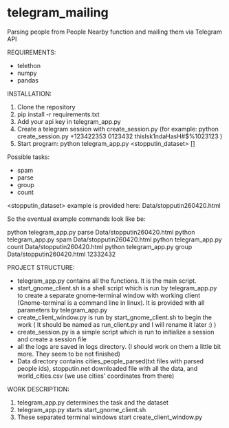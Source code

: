 # telegram_mailing
Parsing people from People Nearby function and mailing them via Telegram API

REQUIREMENTS:
  - telethon
  - numpy
  - pandas

INSTALLATION:
1. Clone the repository
2. pip install -r requirements.txt
3. Add your api key in telegram_app.py
4. Create a telegram session with create_session.py (for example: python create_session.py +123422353 0123432 thisIsk1ndaHasH#$%1023123 )
5. Start program:
python telegram_app.py <task> <stopputin_dataset> [<telegram group_id>]

  Possible tasks:
  - spam
  - parse
  - group
  - count

<stopputin_dataset> example is provided here: Data/stopputin260420.html

So the eventual example commands look like be:
  
  python telegram_app.py parse Data/stopputin260420.html
  python telegram_app.py spam Data/stopputin260420.html
  python telegram_app.py count Data/stopputin260420.html
  python telegram_app.py group Data/stopputin260420.html 12332432
  
PROJECT STRUCTURE:
  - telegram_app.py contains all the functions. It is the main script.
  - start_gnome_client.sh is a shell script which is run by telegram_app.py to create a separate gnome-terminal window with working client (Gnome-terminal is a command line in linux). It is provided with all parameters by telegram_app.py
  - create_client_window.py is run by start_gnome_client.sh to begin the work ( It should be named as run_client.py and I will rename it later :) ) 
  - create_session.py is a simple script which is run to initialize a session and create a session file
  - all the logs are saved in logs directory. (I should work on them a little bit more. They seem to be not finished)
  - Data directory contains cities_people_parsed(txt files with parsed people ids), stopputin.net downloaded file with all the data, and world_cities.csv (we use cities' coordinates from there)
  
WORK DESCRIPTION:
  1. telegram_app.py determines the task and the dataset
  2. telegram_app.py starts start_gnome_client.sh
  3. These separated terminal windows start create_client_window.py
